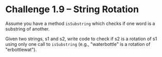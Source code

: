 # Challenge 1.9 – String Rotation

Assume you have a method `isSubstring` which checks if one word is a substring of another.

Given two strings, s1 and s2, write code to check if s2 is a rotation of s1 using only one call to `isSubstring`
(e.g., "waterbottle" is a rotation of "erbottlewat").
